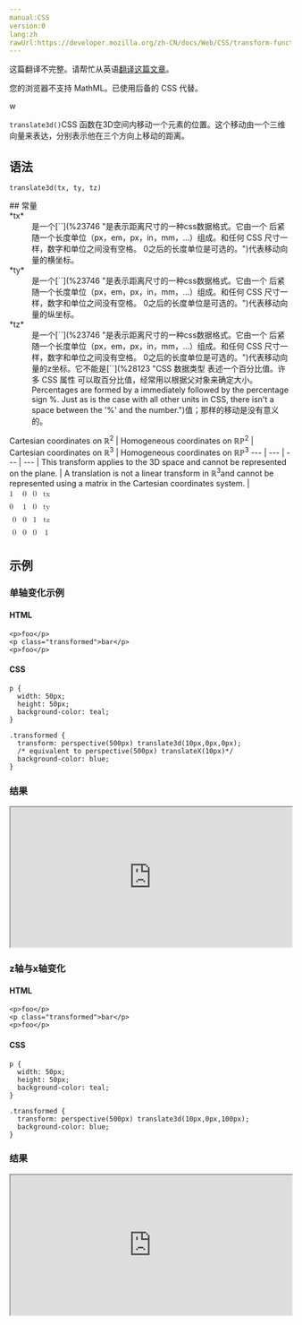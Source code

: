 ```yaml
---
manual:CSS
version:0
lang:zh
rawUrl:https://developer.mozilla.org/zh-CN/docs/Web/CSS/transform-function/translate3d
---
```




这篇翻译不完整。请帮忙从英语[翻译这篇文章](%32461 "")。






您的浏览器不支持 MathML。已使用后备的 CSS 代替。


w


`translate3d()`CSS 函数在3D空间内移动一个元素的位置。这个移动由一个三维向量来表达，分别表示他在三个方向上移动的距离。


## 语法<a name="语法"></a>

```
translate3d(tx, ty, tz)
```
<dl><dt id=''>
## 常量<a name="常量"></a>
</dt><dt id=''>*tx*</dt><dd>是一个[`<length>`](%23746 "是表示距离尺寸的一种css数据格式。它由一个 <number> 后紧随一个长度单位（px，em，px，in，mm，...）组成。和任何 CSS 尺寸一样，数字和单位之间没有空格。<number> 0之后的长度单位是可选的。")代表移动向量的横坐标。</dd><dt id=''>*ty*</dt><dd>是一个[`<length>`](%23746 "是表示距离尺寸的一种css数据格式。它由一个 <number> 后紧随一个长度单位（px，em，px，in，mm，...）组成。和任何 CSS 尺寸一样，数字和单位之间没有空格。<number> 0之后的长度单位是可选的。")代表移动向量的纵坐标。</dd><dt id=''>*tz*</dt><dd>是一个[`<length>`](%23746 "是表示距离尺寸的一种css数据格式。它由一个 <number> 后紧随一个长度单位（px，em，px，in，mm，...）组成。和任何 CSS 尺寸一样，数字和单位之间没有空格。<number> 0之后的长度单位是可选的。")代表移动向量的z坐标。它不能是[`<percentage>`](%28123 "CSS 数据类型 <percentage> 表述一个百分比值。许多 CSS 属性 可以取百分比值，经常用以根据父对象来确定大小。Percentages are formed by a <number> immediately followed by the percentage sign %. Just as is the case with all other units in CSS, there isn't a space between the '%' and the number.")值；那样的移动是没有意义的。</dd></dl>
Cartesian coordinates on ℝ<sup>2</sup> | Homogeneous coordinates on ℝℙ<sup>2</sup> | Cartesian coordinates on ℝ<sup>3</sup> | Homogeneous coordinates on ℝℙ<sup>3</sup> 
 ---  |  ---  |  ---  |  ---  | 
This transform applies to the 3D space and cannot be represented on the plane. | A translation is not a linear transform in ℝ<sup>3</sup>and cannot be represented using a matrix in the Cartesian coordinates system. | <math><mfenced><mtable><mtr>1<mtd>0</mtd><mtd>0</mtd><mtd>tx</mtd></mtr><mtr>0<mtd>1</mtd><mtd>0</mtd><mtd>ty</mtd></mtr><mtr><mtd>0</mtd><mtd>0</mtd><mtd>1</mtd><mtd>tz</mtd></mtr><mtr><mtd>0</mtd><mtd>0</mtd><mtd>0</mtd><mtd>1</mtd></mtr></mtable></mfenced></math> 


## 示例<a name="示例"></a>

### 单轴变化示例<a name="单轴变化示例"></a>

#### HTML<a name="HTML"></a>

```
<p>foo</p>
<p class="transformed">bar</p>
<p>foo</p>
```

#### CSS<a name="CSS"></a>

```
p { 
  width: 50px;
  height: 50px;
  background-color: teal;
}

.transformed {
  transform: perspective(500px) translate3d(10px,0px,0px);
  /* equivalent to perspective(500px) translateX(10px)*/
  background-color: blue;
}
```

### 结果<a name="结果"></a>


<iframe src='https://mdn.mozillademos.org/zh-CN/docs/Web/CSS/transform-function/translate3d$samples/Using_a_single_axis_translation?revision=1341284' width='100%' height='250'></iframe>


### z轴与x轴变化<a name="z轴与x轴变化"></a>

#### HTML<a name="HTML_2"></a>

```
<p>foo</p>
<p class="transformed">bar</p>
<p>foo</p>
```

#### CSS<a name="CSS_2"></a>

```
p { 
  width: 50px;
  height: 50px;
  background-color: teal;
}

.transformed {
  transform: perspective(500px) translate3d(10px,0px,100px);
  background-color: blue;
}
```

### 结果<a name="结果_2"></a>


<iframe src='https://mdn.mozillademos.org/zh-CN/docs/Web/CSS/transform-function/translate3d$samples/Combining_z-axis_and_x-axis_translation?revision=1341284' width='100%' height='250'></iframe>




